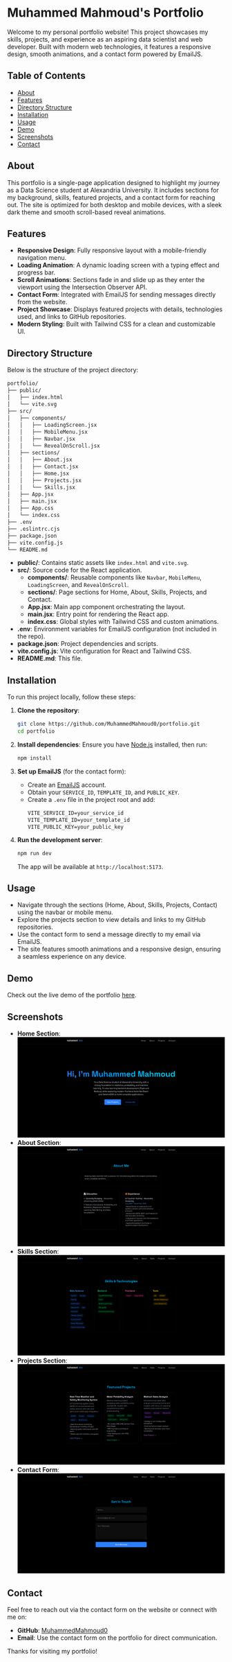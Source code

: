 # Muhammed Mahmoud's Portfolio

Welcome to my personal portfolio website! This project showcases my skills, projects, and experience as an aspiring data scientist and web developer. Built with modern web technologies, it features a responsive design, smooth animations, and a contact form powered by EmailJS.

## Table of Contents

-   [About](#about)
-   [Features](#features)
-   [Directory Structure](#directory-structure)
-   [Installation](#installation)
-   [Usage](#usage)
-   [Demo](#demo)
-   [Screenshots](#screenshots)
-   [Contact](#contact)

## About

This portfolio is a single-page application designed to highlight my journey as a Data Science student at Alexandria University. It includes sections for my background, skills, featured projects, and a contact form for reaching out. The site is optimized for both desktop and mobile devices, with a sleek dark theme and smooth scroll-based reveal animations.

## Features

-   **Responsive Design**: Fully responsive layout with a mobile-friendly navigation menu.
-   **Loading Animation**: A dynamic loading screen with a typing effect and progress bar.
-   **Scroll Animations**: Sections fade in and slide up as they enter the viewport using the Intersection Observer API.
-   **Contact Form**: Integrated with EmailJS for sending messages directly from the website.
-   **Project Showcase**: Displays featured projects with details, technologies used, and links to GitHub repositories.
-   **Modern Styling**: Built with Tailwind CSS for a clean and customizable UI.

## Directory Structure

Below is the structure of the project directory:

```
portfolio/
├── public/
│   ├── index.html
│   └── vite.svg
├── src/
│   ├── components/
│   │   ├── LoadingScreen.jsx
│   │   ├── MobileMenu.jsx
│   │   ├── Navbar.jsx
│   │   └── RevealOnScroll.jsx
│   ├── sections/
│   │   ├── About.jsx
│   │   ├── Contact.jsx
│   │   ├── Home.jsx
│   │   ├── Projects.jsx
│   │   └── Skills.jsx
│   ├── App.jsx
│   ├── main.jsx
│   ├── App.css
│   └── index.css
├── .env
├── .eslintrc.cjs
├── package.json
├── vite.config.js
└── README.md
```

-   **public/**: Contains static assets like `index.html` and `vite.svg`.
-   **src/**: Source code for the React application.
    -   **components/**: Reusable components like `Navbar`, `MobileMenu`, `LoadingScreen`, and `RevealOnScroll`.
    -   **sections/**: Page sections for Home, About, Skills, Projects, and Contact.
    -   **App.jsx**: Main app component orchestrating the layout.
    -   **main.jsx**: Entry point for rendering the React app.
    -   **index.css**: Global styles with Tailwind CSS and custom animations.
-   **.env**: Environment variables for EmailJS configuration (not included in the repo).
-   **package.json**: Project dependencies and scripts.
-   **vite.config.js**: Vite configuration for React and Tailwind CSS.
-   **README.md**: This file.

## Installation

To run this project locally, follow these steps:

1. **Clone the repository**:

    ```bash
    git clone https://github.com/MuhammedMahmoud0/portfolio.git
    cd portfolio
    ```

2. **Install dependencies**:
   Ensure you have [Node.js](https://nodejs.org/) installed, then run:

    ```bash
    npm install
    ```

3. **Set up EmailJS** (for the contact form):

    - Create an [EmailJS](https://www.emailjs.com/) account.
    - Obtain your `SERVICE_ID`, `TEMPLATE_ID`, and `PUBLIC_KEY`.
    - Create a `.env` file in the project root and add:
        ```env
        VITE_SERVICE_ID=your_service_id
        VITE_TEMPLATE_ID=your_template_id
        VITE_PUBLIC_KEY=your_public_key
        ```

4. **Run the development server**:
    ```bash
    npm run dev
    ```
    The app will be available at `http://localhost:5173`.

## Usage

-   Navigate through the sections (Home, About, Skills, Projects, Contact) using the navbar or mobile menu.
-   Explore the projects section to view details and links to my GitHub repositories.
-   Use the contact form to send a message directly to my email via EmailJS.
-   The site features smooth animations and a responsive design, ensuring a seamless experience on any device.

## Demo

Check out the live demo of the portfolio [here](https://muhammedmahmoud-portfolio.netlify.app/).

## Screenshots

-   **Home Section**: ![Home Section](./screenshots/home.png)
-   **About Section**: ![About Section](./screenshots/about.png)
-   **Skills Section**: ![Skills Section](./screenshots/skills.png)
-   **Projects Section**: ![Projects Section](./screenshots/projects.png)
-   **Contact Form**: ![Contact Form](./screenshots/contact.png)

## Contact

Feel free to reach out via the contact form on the website or connect with me on:

-   **GitHub**: [MuhammedMahmoud0](https://github.com/MuhammedMahmoud0)
-   **Email**: Use the contact form on the portfolio for direct communication.

Thanks for visiting my portfolio!
